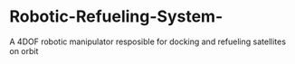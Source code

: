 # Robotic-Refueling-System-
A 4DOF robotic manipulator resposible for docking and refueling satellites on orbit
